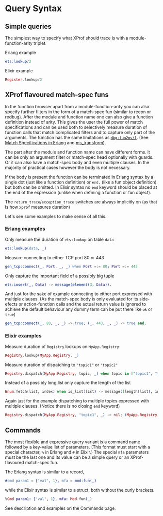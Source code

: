 # Query Syntax

## Simple queries

The simplest way to specify what XProf should trace is with a
module-function-arity triplet.

Erlang example

```erlang
ets:lookup/2
```

Elixir example

```elixir
Register.lookup/2
```

## XProf flavoured match-spec funs

In the function browser apart from a module-function-arity you can
also specify further filters in the form of a match-spec fun (similar
to recon or redbug). After the module and function name one can also
give a function definition instead of arity. This gives the user the
full power of match specifications and can be used both to selectively
measure duration of function calls that match complicated filters and
to capture only part of the arguments. The function has the same
limitations as [`dbg:fun2ms/1`](`:dbg.fun2ms/1`). (See [Match Specifications in
Erlang](http://erlang.org/doc/apps/erts/match_spec.html) and
[ms\_transform](http://erlang.org/doc/man/ms_transform.html)).

The part after the module and function name can have different forms. It can be
only an argument filter or match-spec head optionally with guards. Or it can
also have a match-spec body and even multiple clauses. In the majority of
practical cases however the body is not necessary.

If the body is present the function can be terminated in Erlang syntax by a
single dot (just like a function definition) or `end.` (like a fun object
definition) but both can be omitted. In Elixir syntax no `end` keyword should be
placed at the end of the expression (unlike when defining a function or fun
object).

The `return_trace`/`exception_trace` switches are always implicitly on (as that
is how `xprof` measures duration)

Let's see some examples to make sense of all this.

### Erlang examples

Only measure the duration of `ets:lookup` on table `data`

```erlang
ets:lookup(data, _)
```

Measure connecting to either TCP port 80 or 443

```erlang
gen_tcp:connect(_, Port, _, _) when Port =:= 80; Port =:= 443
```

Only capture the important field of a possibly big tuple

```erlang
ets:insert(_, Data) -> message(element(3, Data)).
```

And just for the sake of example connecting to either port expressed with
multiple clauses. (As the match-spec body is only evaluated for its side-efects
or action-function calls and the actual return value is ignored to achieve the
default behaviour any dummy term can be put there like `ok` or `true`)

```erlang
gen_tcp:connect(_, 80, _, _) -> true; (_, 443, _, _) -> true end.
```

### Elixir examples

Measure duration of `Registry` lookups on `MyApp.Registry`

```elixir
Registry.lookup(MyApp.Registry, _)
```

Measure duration of dispatching to `"topic1"` or `"topic2"`

```elixir
Registry.dispatch(MyApp.Registry, topic, _) when topic in ["topic1", "topic2"]
```

Instead of a possibly long list only capture the length of the list

```elixir
Enum.fetch(list, index) when is_list(list) -> message([length(list), index])
```

Again just for the example dispatching to multiple topics expressed with
multiple clauses. (Notice there is no closing `end` keyword)

```elixir
Registry.dispatch(MyApp.Registry, "topic1", _) -> nil; (MyApp.Registry, "topic2", _) -> nil
```

## Commands

The most flexible and expressive query variant is a command name
followed by a key-value list of parameters. (This format must start
with a special character, `%` in Erlang and `#` in Elixir.) The
special `mfa` parameters must be the last one and its value can be a
simple query or an XProf-flavoured match-spec fun.

The Erlang syntax is similar to a record,

```erlang
#cmd param1 = {"val", 1}, mfa = mod:fun(_)
```

while the Elixir syntax is similar to a struct, both without the curly brackets.

```elixir
%Cmd param1: {'val', 1}, mfa: Mod.fun(_)
```

See description and examples on the Commands page.
